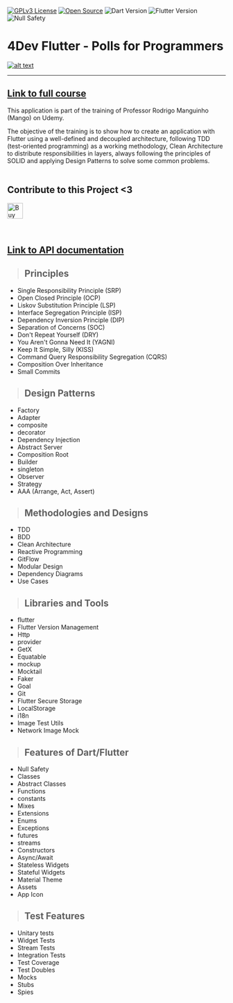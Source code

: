 [![GPLv3 License](https://img.shields.io/badge/License-GPL%20v3-yellow.svg)](https://opensource.org/licenses/)
[![Open Source](https://badges.frapsoft.com/os/v1/open-source.svg?v=103)](https://opensource.org/)
![Dart Version](https://img.shields.io/static/v1?label=dart&message=2.14.2&color=00579d)
![Flutter Version](https://img.shields.io/static/v1?label=flutter&message=2.5.1&color=42a5f5)
![Null Safety](https://img.shields.io/static/v1?label=null-safety&message=done&color=success)

# **4Dev Flutter - Polls for Programmers**

[![alt text](./requirements/assets/course-logo.png "Link to training")](https://www.udemy.com/course/flutter-com-mango/?referralCode=4595D68027AC351A7454)

---

## [**Link to full course**](https://www.udemy.com/course/flutter-com-mango/?referralCode=4595D68027AC351A7454)

This application is part of the training of Professor Rodrigo Manguinho (Mango) on Udemy.

The objective of the training is to show how to create an application with Flutter using a well-defined and decoupled architecture, following TDD (test-oriented programming) as a working methodology, Clean Architecture to distribute responsibilities in layers, always following the principles of SOLID and applying Design Patterns to solve some common problems.
<br /><br />

## Contribute to this Project <3
<a href='https://ko-fi.com/M4M265FO6' target='_blank'><img height='36' style='border:0px;height:36px;' src='https://cdn.ko-fi.com/cdn/kofi3.png?v=3' border='0' alt='Buy Me a Coffee at ko-fi.com' /></a>

<br />

## [**Link to API documentation**](http://fordevs.herokuapp.com/api-docs)

> ## Principles

* Single Responsibility Principle (SRP)
* Open Closed Principle (OCP)
* Liskov Substitution Principle (LSP)
* Interface Segregation Principle (ISP)
* Dependency Inversion Principle (DIP)
* Separation of Concerns (SOC)
* Don't Repeat Yourself (DRY)
* You Aren't Gonna Need It (YAGNI)
* Keep It Simple, Silly (KISS)
* Command Query Responsibility Segregation (CQRS)
* Composition Over Inheritance
* Small Commits

> ## Design Patterns

* Factory
* Adapter
* composite
* decorator
* Dependency Injection
* Abstract Server
* Composition Root
* Builder
* singleton
* Observer
* Strategy
* AAA (Arrange, Act, Assert)

> ## Methodologies and Designs

* TDD
* BDD
* Clean Architecture
* Reactive Programming
* GitFlow
* Modular Design
* Dependency Diagrams
* Use Cases

> ## Libraries and Tools

* flutter
* Flutter Version Management
* Http
* provider
* GetX
* Equatable
* mockup
* Mocktail
* Faker
* Goal
* Git
* Flutter Secure Storage
* LocalStorage
* i18n
* Image Test Utils
* Network Image Mock

> ## Features of Dart/Flutter
* Null Safety
* Classes
* Abstract Classes
* Functions
* constants
* Mixes
* Extensions
* Enums
* Exceptions
* futures
* streams
* Constructors
* Async/Await
* Stateless Widgets
* Stateful Widgets
* Material Theme
* Assets
* App Icon

> ## Test Features

* Unitary tests
* Widget Tests
* Stream Tests
* Integration Tests
* Test Coverage
* Test Doubles
* Mocks
* Stubs
* Spies